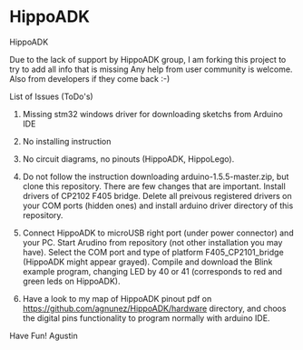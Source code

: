 # HippoADK
HippoADK


Due to the lack of support by HippoADK group, I am forking this project to try to add all info that is missing
Any help from user community is welcome. Also from developers if they come back :-)

List of Issues (ToDo's)
  1. Missing stm32 windows driver for downloading sketchs from Arduino IDE
  2. No installing instruction
  3. No circuit diagrams, no pinouts (HippoADK, HippoLego). 

1. Do not follow the instruction downloading arduino-1.5.5-master.zip, but clone this repository. There are few changes that are important. Install drivers of CP2102 F405 bridge. Delete all preivous registered drivers on your COM ports (hidden ones) and install arduino driver directory of this repository.
2. Connect HippoADK to microUSB right port (under power connector) and your PC. Start Arudino from repository (not other installation you may have). Select the COM port and type of platform F405_CP2101_bridge (HippoADK might appear grayed). Compile and download the Blink example program, changing LED by 40 or 41 (corresponds to red and green leds on HippoADK).
3. Have a look to my map of HippoADK pinout pdf on https://github.com/agnunez/HippoADK/hardware directory, and choos the digital pins functionality to program normally with arduino IDE.

Have Fun!
Agustin
